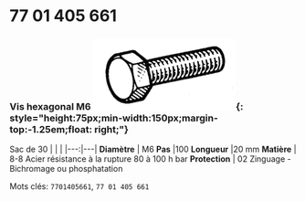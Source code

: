 # 77 01 405 661

### Vis hexagonal M6 ![](../assets/images/parts/hex_screws.png){: style="height:75px;min-width:150px;margin-top:-1.25em;float: right;"}

Sac de 30
|   |   |
|---:|---|
**Diamètre** | M6
**Pas** |100
**Longueur** |20 mm
**Matière** | 8-8 Acier résistance à la rupture 80 à 100 h bar
**Protection** | 02 Zinguage - Bichromage ou phosphatation

Mots clés: `7701405661`, `77 01 405 661`
